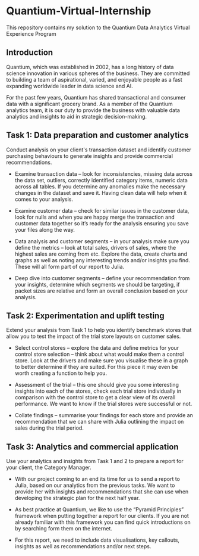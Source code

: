 # Quantium-Virtual-Internship
This repository contains my solution to the Quantium Data Analytics Virtual Experience Program
## Introduction

Quantium, which was established in 2002, has a long history of data science innovation in various spheres of the business. They are committed to building a team of aspirational, varied, and enjoyable people as a fast expanding worldwide leader in data science and AI.

For the past few years, Quantium has shared transactional and consumer data with a significant grocery brand. As a member of the Quantium analytics team, it is our duty to provide the business with valuable data analytics and insights to aid in strategic decision-making.

## Task 1: Data preparation and customer analytics

Conduct analysis on your client's transaction dataset and identify customer purchasing behaviours to generate insights and provide commercial recommendations.

* Examine transaction data – look for inconsistencies, missing data across the data set, outliers, correctly identified category items, numeric data across all tables. If you determine any anomalies make the necessary changes in the dataset and save it. Having clean data will help when it comes to your analysis. 

* Examine customer data – check for similar issues in the customer data, look for nulls and when you are happy merge the transaction and customer data together so it’s ready for the analysis ensuring you save your files along the way.

* Data analysis and customer segments – in your analysis make sure you define the metrics – look at total sales, drivers of sales, where the highest sales are coming from etc. Explore the data, create charts and graphs as well as noting any interesting trends and/or insights you find. These will all form part of our report to Julia. 

* Deep dive into customer segments – define your recommendation from your insights, determine which segments we should be targeting, if packet sizes are relative and form an overall conclusion based on your analysis. 

## Task 2: Experimentation and uplift testing

Extend your analysis from Task 1 to help you identify benchmark stores that allow you to test the impact of the trial store layouts on customer sales.

* Select control stores – explore the data and define metrics for your control store selection – think about what would make them a control store. Look at the drivers and make sure you visualise these in a graph to better determine if they are suited. For this piece it may even be worth creating a function to help you. 

* Assessment of the trial – this one should give you some interesting insights into each of the stores, check each trial store individually in comparison with the control store to get a clear view of its overall performance. We want to know if the trial stores were successful or not. 

* Collate findings – summarise your findings for each store and provide an recommendation that we can share with Julia outlining the impact on sales during the trial period.

## Task 3: Analytics and commercial application

Use your analytics and insights from Task 1 and 2 to prepare a report for your client, the Category Manager.

* With our project coming to an end its time for us to send a report to Julia, based on our analytics from the previous tasks. We want to provide her with insights and recommendations that she can use when developing the strategic plan for the next half year.

* As best practice at Quantium, we like to use the “Pyramid Principles” framework when putting together a report for our clients. If you are not already familiar with this framework you can find quick introductions on by searching form them on the internet.

* For this report, we need to include data visualisations, key callouts, insights as well as recommendations and/or next steps.
